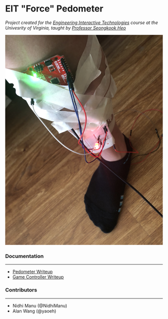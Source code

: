 # EIT "Force" Pedometer

_Project created for the [Engineering Interactive Technologies](https://seongkookheo.com/cs4501-spring2021/) course at the Univesrity of Virginia, taught by [Professor Seongkook Heo](https://seongkookheo.com/)_

![Setup](img/leg_setup.jpg)

### Documentation
---
- [Pedometer Writeup](https://www.overleaf.com/read/vgqfjfzfshpm)
- [Game Controller Writeup](https://www.overleaf.com/read/ntcwgxdhwvww)

### Contributors
---
- Nidhi Manu (@NidhiManu)
- Alan Wang (@yaoeh)
